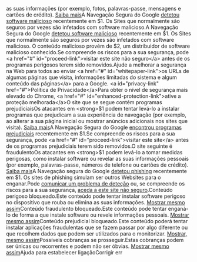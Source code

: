 as suas informações (por exemplo, fotos, palavras-passe, mensagens e cartões de crédito). <a href="#" id="learn-more-link">Saiba mais</a>A Navegação Segura do Google <a href="#" id="diagnostic-link">detetou software malicioso</a> recentemente em $1. Os Sites que normalmente são seguros por vezes são infetados com software malicioso.A Navegação Segura do Google <a href="#" id="diagnostic-link">detetou software malicioso</a> recentemente em $1. Os Sites que normalmente são seguros por vezes são infetados com software malicioso. O conteúdo malicioso provém de $2, um distribuidor de software malicioso conhecido.Se compreende os riscos para a sua segurança, pode <a href="#" id="proceed-link">visitar este site não seguro</a> antes de os programas perigosos terem sido removidos.Ajude a melhorar a segurança na Web para todos ao enviar <a href="#" id="whitepaper-link">os URLs de algumas páginas que visita, informações limitadas do sistema e algum conteúdo das páginas</a> para a Google. <a id="privacy-link" href="#">Política de Privacidade</a>Para obter o nível de segurança mais elevado do Chrome, <a href="#" id="enhanced-protection-link">ative a proteção melhorada</a>O site que se segue contém programas prejudiciaisOs atacantes em <strong>$1</strong> podem tentar levá-lo a instalar programas que prejudicam a sua experiência de navegação (por exemplo, ao alterar a sua página inicial ou mostrar anúncios adicionais nos sites que visita). <a href="#" id="learn-more-link">Saiba mais</a>A Navegação Segura do Google <a href="#" id="diagnostic-link">encontrou programas prejudiciais</a> recentemente em $1.Se compreende os riscos para a sua segurança, pode <a href="#" id="proceed-link">visitar este site</a> antes de os programas prejudiciais terem sido removidos.O site seguinte é fraudulentoOs atacantes em <strong>$1</strong> podem levá-lo a tomar medidas perigosas, como instalar software ou revelar as suas informações pessoais (por exemplo, palavras-passe, números de telefone ou cartões de crédito). <a href="#" id="learn-more-link">Saiba mais</a>A Navegação segura do Google <a href="#" id="diagnostic-link">detetou phishing</a> recentemente em $1. Os sites de phishing simulam ser outros Websites para o enganar.Pode <a href="#" id="report-error-link">comunicar um problema de deteção</a> ou, se compreende os riscos para a sua segurança, <a href="#" id="proceed-link">aceda a este site não seguro</a>.Conteúdo perigoso bloqueado.Este conteúdo pode tentar instalar software perigoso no dispositivo que rouba ou elimina as suas informações. <a href="#" id="proceed-link">Mostrar mesmo assim</a>Conteúdo fraudulento bloqueado.Este conteúdo pode tentar enganá-lo de forma a que instale software ou revele informações pessoais. <a href="#" id="proceed-link">Mostrar mesmo assim</a>Conteúdo prejudicial bloqueado.Este conteúdo poderá tentar instalar aplicações fraudulentas que se fazem passar por algo diferente ou que recolhem dados que podem ser utilizados para o monitorizar. <a href="#" id="proceed-link">Mostrar, mesmo assim</a>Possíveis cobranças se prosseguir.Estas cobranças podem ser únicas ou recorrentes e podem não ser óbvias. <a href="#" id="proceed-link">Mostrar mesmo assim</a>Ajuda para estabelecer ligaçãoCorrigir err